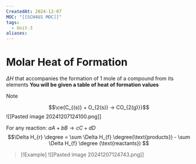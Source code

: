 ```yaml
---
CreatedAt: 2024-12-07
MOC: "[[SCH4U1 MOC]]"
tags:
  - Unit-3
aliases:
---
```

# Molar Heat of Formation
$\Delta H$ that accompanies the formation of 1 mole of a compound from its elements
**You will be given a table of heat of formation values**

> [!NOTE]
> 
> $$\ce{C_{(s)} + O_{2(s)} -> CO_{2(g)}}$$
> ![[Pasted image 20241207124100.png]]
> 
> For any reaction: $aA + bB \to cC +dD$
> $$\Delta H_{r} \degree = \sum \Delta H_{f} \degree(\text{products}) - \sum \Delta H_{f} \degree (\text{reactants}) $$

> [!Example]
> ![[Pasted image 20241207124743.png]]
